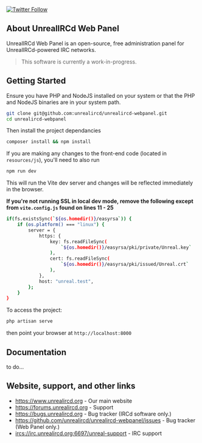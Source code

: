 [![Twitter Follow](https://img.shields.io/twitter/follow/Unreal_IRCd.svg?style=social&label=Follow)](https://twitter.com/Unreal_IRCd)

## About UnrealIRCd Web Panel
UnrealIRCd Web Panel is an open-source, free administration panel for UnrealIRCd-powered IRC networks.

> This software is currently a work-in-progress.

## Getting Started

Ensure you have PHP and NodeJS installed on your system or that the PHP and NodeJS binaries are in your system path.

```sh
git clone git@github.com:unrealircd/unrealircd-webpanel.git
cd unrealircd-webpanel
```

Then install the project dependancies
```sh
composer install && npm install
```

If you are making any changes to the front-end code (located in `resources/js`), you'll need to also run
```sh
npm run dev
```

This will run the Vite dev server and changes will be reflected immediately in the browser.

**If you're not running SSL in local dev mode, remove the following except from `vite.config.js` found on lines 11 - 25**
```sh
if(fs.existsSync(`${os.homedir()}/easyrsa`)) {
    if (os.platform() === "linux") {
        server = {
            https: {
                key: fs.readFileSync(
                    `${os.homedir()}/easyrsa/pki/private/Unreal.key`
                ),
                cert: fs.readFileSync(
                    `${os.homedir()}/easyrsa/pki/issued/Unreal.crt`
                ),
            },
            host: "unreal.test",
        };
    }
}
```

To access the project: 
```sh
php artisan serve
```
then point your browser at `http://localhost:8000`

## Documentation
to do...

## Website, support, and other links ##
* https://www.unrealircd.org - Our main website
* https://forums.unrealircd.org - Support
* https://bugs.unrealircd.org - Bug tracker (IRCd software only.)
* https://github.com/unrealircd/unrealircd-webpanel/issues - Bug tracker (Web Panel only.)
* [ircs://irc.unrealircd.org:6697/unreal-support](ircs://irc.unrealircd.org:6697/unreal-support) - IRC support
